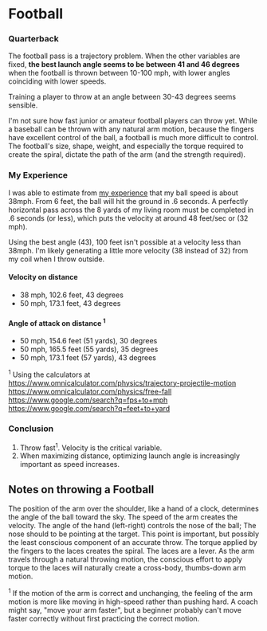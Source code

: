 # Football

### Quarterback

The football pass is a trajectory problem. When the other variables are fixed, **the best launch angle seems to be between 41 and 46 degrees** when the football is thrown between 10-100 mph, with lower angles coinciding with lower speeds.

Training a player to throw at an angle between 30-43 degrees seems sensible.

I'm not sure how fast junior or amateur football players can throw yet. While a baseball can be thrown with any natural arm motion, because the fingers have excellent control of the ball, a football is much more difficult to control. The football's size, shape, weight, and especially the torque required to create the spiral, dictate the path of the arm (and the strength required).

### My Experience

I was able to estimate from [my experience](https://www.instagram.com/p/CL-KydtHJ3j/?utm_source=ig_web_copy_link) that my ball speed is about 38mph. From 6 feet, the ball will hit the ground in .6 seconds. A perfectly horizontal pass across the 8 yards of my living room must be completed in .6 seconds (or less), which puts the velocity at around 48 feet/sec or (32 mph).

Using the best angle (43), 100 feet isn't possible at a velocity less than 38mph. I'm likely generating a little more velocity (38 instead of 32) from my coil when I throw outside. 

#### Velocity on distance
- 38 mph, 102.6 feet, 43 degrees
- 50 mph, 173.1 feet, 43 degrees

#### Angle of attack on distance <sup>1</sup>
- 50 mph, 154.6 feet (51 yards), 30 degrees
- 50 mph, 165.5 feet (55 yards), 35 degrees
- 50 mph, 173.1 feet (57 yards), 43 degrees

<sup>1</sup> Using the calculators at<br />
https://www.omnicalculator.com/physics/trajectory-projectile-motion <br/>
https://www.omnicalculator.com/physics/free-fall <br/>
https://www.google.com/search?q=fps+to+mph <br/>
https://www.google.com/search?q=feet+to+yard

### Conclusion

1. Throw fast<sup>1</sup>. Velocity is the critical variable.
3. When maximizing distance, optimizing launch angle is increasingly important as speed increases.

## Notes on throwing a Football

The position of the arm over the shoulder, like a hand of a clock, determines the angle of the ball toward the sky. The speed of the arm creates the velocity. The angle of the hand (left-right) controls the nose of the ball; The nose should to be pointing at the target. This point is important, but possibly the least conscious component of an accurate throw. The torque applied by the fingers to the laces creates the spiral. The laces are a lever. As the arm travels through a natural throwing motion, the conscious effort to apply torque to the laces will naturally create a cross-body, thumbs-down arm motion.

<sup>1</sup> If the motion of the arm is correct and unchanging, the feeling of the arm motion is more like moving in high-speed rather than pushing hard. A coach might say, "move your arm faster", but a beginner probably can't move faster correctly without first practicing the correct motion.
